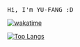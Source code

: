 <!-- ### Hi there 👋

<!--
**jill83123/jill83123** is a ✨ _special_ ✨ repository because its `README.md` (this file) appears on your GitHub profile.

Here are some ideas to get you started:

- 🔭 I’m currently working on ...
- 🌱 I’m currently learning ...
- 👯 I’m looking to collaborate on ...
- 🤔 I’m looking for help with ...
- 💬 Ask me about ...
- 📫 How to reach me: ...
- 😄 Pronouns: ...
- ⚡ Fun fact: ...
-->

<samp>Hi, I'm YU-FANG :D</samp>

[![wakatime](https://wakatime.com/badge/user/92046622-8892-4efb-a574-3db4d5eb137e.svg)](https://wakatime.com/@92046622-8892-4efb-a574-3db4d5eb137e)

[![Top Langs](https://github-readme-stats.vercel.app/api/top-langs/?username=jill83123&layout=compact&bg_color=65,f9edee,faeaea,efebf4,e3eeff&title_color=434d70&text_color=494949&hide_border=true)](https://github.com/anuraghazra/github-readme-stats)
